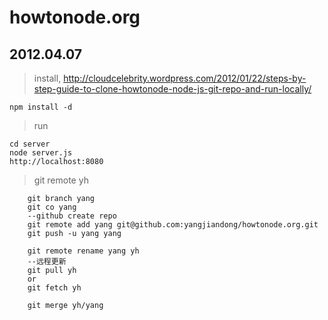# howtonode.org

## 2012.04.07

> install, http://cloudcelebrity.wordpress.com/2012/01/22/steps-by-step-guide-to-clone-howtonode-node-js-git-repo-and-run-locally/ 

```
npm install -d
```

> run

```
cd server
node server.js
http://localhost:8080
```

> git remote yh

```
    git branch yang
    git co yang
    --github create repo
    git remote add yang git@github.com:yangjiandong/howtonode.org.git
    git push -u yang yang

    git remote rename yang yh
    --远程更新
    git pull yh
    or
    git fetch yh

    git merge yh/yang

```
